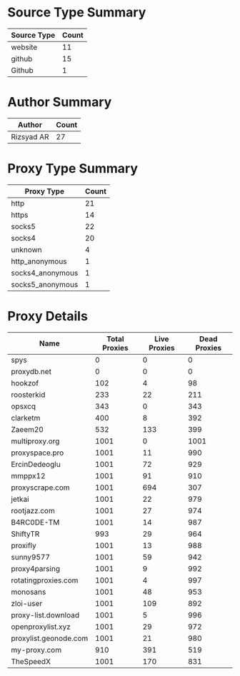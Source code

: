 # Source Type Summary

| Source Type | Count |
|-------------|-------|
| website | 11 |
| github | 15 |
| Github | 1 |


# Author Summary

| Author | Count |
|--------|-------|
| Rizsyad AR | 27 |


# Proxy Type Summary

| Proxy Type | Count |
|------------|-------|
| http | 21 |
| https | 14 |
| socks5 | 22 |
| socks4 | 20 |
| unknown | 4 |
| http_anonymous | 1 |
| socks4_anonymous | 1 |
| socks5_anonymous | 1 |


# Proxy Details

| Name | Total Proxies | Live Proxies | Dead Proxies |
|------|---------------|--------------|---------------|
| spys | 0 | 0 | 0 |
| proxydb.net | 0 | 0 | 0 |
| hookzof | 102 | 4 | 98 |
| roosterkid | 233 | 22 | 211 |
| opsxcq | 343 | 0 | 343 |
| clarketm | 400 | 8 | 392 |
| Zaeem20 | 532 | 133 | 399 |
| multiproxy.org | 1001 | 0 | 1001 |
| proxyspace.pro | 1001 | 11 | 990 |
| ErcinDedeoglu | 1001 | 72 | 929 |
| mmppx12 | 1001 | 91 | 910 |
| proxyscrape.com | 1001 | 694 | 307 |
| jetkai | 1001 | 22 | 979 |
| rootjazz.com | 1001 | 27 | 974 |
| B4RC0DE-TM | 1001 | 14 | 987 |
| ShiftyTR | 993 | 29 | 964 |
| proxifly | 1001 | 13 | 988 |
| sunny9577 | 1001 | 59 | 942 |
| proxy4parsing | 1001 | 9 | 992 |
| rotatingproxies.com | 1001 | 4 | 997 |
| monosans | 1001 | 48 | 953 |
| zloi-user | 1001 | 109 | 892 |
| proxy-list.download | 1001 | 5 | 996 |
| openproxylist.xyz | 1001 | 29 | 972 |
| proxylist.geonode.com | 1001 | 21 | 980 |
| my-proxy.com | 910 | 391 | 519 |
| TheSpeedX | 1001 | 170 | 831 |
